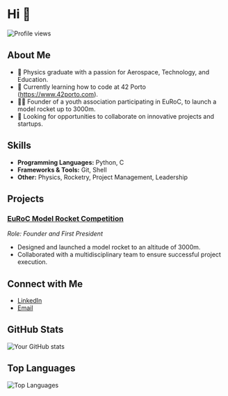 # Hi 👋

![Profile views](https://komarev.com/ghpvc/?username=yourusername&color=blueviolet)

## About Me

- 🚀 Physics graduate with a passion for Aerospace, Technology, and Education.
- 🏫 Currently learning how to code at 42 Porto (https://www.42porto.com).
- 👷‍♂️ Founder of a youth association participating in EuRoC, to launch a model rocket up to 3000m.
- 💼 Looking for opportunities to collaborate on innovative projects and startups.

## Skills

- **Programming Languages:** Python, C
- **Frameworks & Tools:** Git, Shell
- **Other:** Physics, Rocketry, Project Management, Leadership

## Projects

### [EuRoC Model Rocket Competition](https://thenorth.space)
*Role: Founder and First President*
- Designed and launched a model rocket to an altitude of 3000m.
- Collaborated with a multidisciplinary team to ensure successful project execution.

## Connect with Me

- [LinkedIn](https://www.linkedin.com/in/joao-barbot)
- [Email](joao.barbot@outlook.com)

## GitHub Stats

![Your GitHub stats](https://github-readme-stats.vercel.app/api?username=jsobreir&show_icons=true&theme=radical)

## Top Languages

![Top Languages](https://github-readme-stats.vercel.app/api/top-langs/?username=jsobreir&layout=compact&theme=radical)
